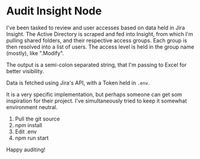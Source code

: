 
# Audit Insight Node

I've been tasked to review and user accesses based on data held in Jira Insight.
The Active Directory is scraped and fed into Insight, from which I'm pulling
shared folders, and their respective access groups. Each group is then resolved
into a list of users. The access level is held in the group name (mostly), like ".Modify".

The output is a semi-colon separated string, that I'm passing to Excel for better visibility.

Data is fetched using Jira's API, with a Token held in `.env`.

It is a very specific implementation, but perhaps someone can get som inspiration for their
project. I've simultaneously tried to keep it somewhat environment neutral.

1. Pull the git source
2. npm install
3. Edit .env
4. npm run start

Happy auditing!
